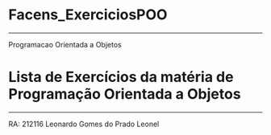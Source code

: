 # Facens_ExerciciosPOO
------------------------------------------------------
Programacao Orientada a Objetos
# Lista de Exercícios da matéria de Programação Orientada a Objetos
------------------------------------------------------
RA: 212116
Leonardo Gomes do Prado Leonel

